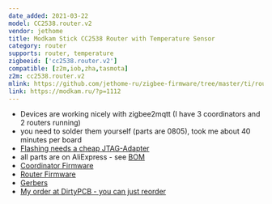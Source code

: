 ```yaml
---
date_added: 2021-03-22
model: CC2538.router.v2
vendor: jethome
title: Modkam Stick CC2538 Router with Temperature Sensor
category: router
supports: router, temperature
zigbeeid: ['cc2538.router.v2']
compatible: [z2m,iob,zha,tasmota]
z2m: cc2538.router.v2
mlink: https://github.com/jethome-ru/zigbee-firmware/tree/master/ti/router/cc2538_cc2592
link: https://modkam.ru/?p=1112
---
```

- Devices are working nicely with zigbee2mqtt (I have 3 coordinators and 2 routers running)
- you need to solder them yourself (parts are 0805), took me about 40 minutes per board
- [Flashing needs a cheap JTAG-Adapter](https://s.click.aliexpress.com/e/_AlQD5n)
- all parts are on AliExpress - see [BOM](https://www.dropbox.com/s/x75iu18pmlnbv57/BOM.xlsx?dl=0)
- [Coordinator Firmware](https://github.com/jethome-ru/zigbee-firmware/tree/master/ti/coordinator/cc2538_cc2592)
- [Router Firmware](https://github.com/jethome-ru/zigbee-firmware/tree/master/ti/router/cc2538_cc2592)
- [Gerbers](https://www.dropbox.com/s/rj68dhfdooon67e/Gerber_coordinatorV3.rar?dl=0)
- [My order at DirtyPCB - you can just reorder](https://dirtypcbs.com/store/designer/details/10965/6507/zigbee-v3-board)
